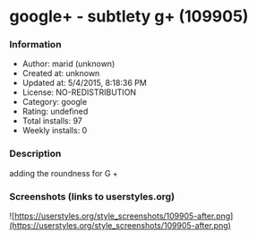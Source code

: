 # google+ - subtlety g+ (109905)

### Information
- Author: marid (unknown)
- Created at: unknown
- Updated at: 5/4/2015, 8:18:36 PM
- License: NO-REDISTRIBUTION
- Category: google
- Rating: undefined
- Total installs: 97
- Weekly installs: 0


### Description
adding the roundness for G +


### Screenshots (links to userstyles.org)
![https://userstyles.org/style_screenshots/109905-after.png](https://userstyles.org/style_screenshots/109905-after.png)



